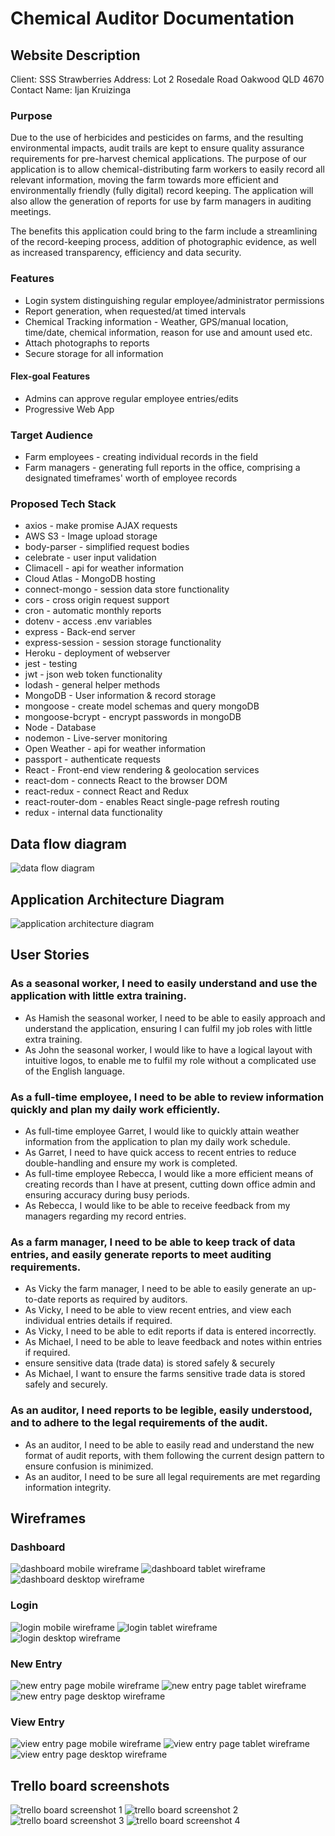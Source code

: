 # Chemical Auditor Documentation

## Website Description

Client: SSS Strawberries
Address: Lot 2 Rosedale Road Oakwood QLD 4670
Contact Name: Ijan Kruizinga

### Purpose

Due to the use of herbicides and pesticides on farms, and the resulting environmental impacts, audit trails are kept to ensure quality assurance requirements for pre-harvest chemical applications. The purpose of our application is to allow chemical-distributing farm workers to easily record all relevant information, moving the farm towards more efficient and environmentally friendly (fully digital) record keeping. The application will also allow the generation of reports for use by farm managers in auditing meetings.

The benefits this application could bring to the farm include a streamlining of the record-keeping process, addition of photographic evidence, as well as increased transparency, efficiency and data security.

### Features

- Login system distinguishing regular employee/administrator permissions
- Report generation, when requested/at timed intervals
- Chemical Tracking information - Weather, GPS/manual location, time/date, chemical information, reason for use and amount used etc.
- Attach photographs to reports
- Secure storage for all information

#### Flex-goal Features

  - Admins can approve regular employee entries/edits
  - Progressive Web App

### Target Audience

- Farm employees - creating individual records in the field
- Farm managers - generating full reports in the office, comprising a designated timeframes' worth of employee records

### Proposed Tech Stack

- axios - make promise AJAX requests
- AWS S3 - Image upload storage
- body-parser - simplified request bodies
- celebrate - user input validation
- Climacell - api for weather information
- Cloud Atlas - MongoDB hosting
- connect-mongo - session data store functionality
- cors - cross origin request support
- cron - automatic monthly reports
- dotenv - access .env variables
- express - Back-end server
- express-session - session storage functionality
- Heroku - deployment of webserver
- jest - testing
- jwt - json web token functionality
- lodash - general helper methods
- MongoDB - User information & record storage
- mongoose - create model schemas and query mongoDB
- mongoose-bcrypt - encrypt passwords in mongoDB
- Node - Database
- nodemon - Live-server monitoring
- Open Weather - api for weather information
- passport - authenticate requests
- React - Front-end view rendering & geolocation services
- react-dom - connects React to the browser DOM
- react-redux - connect React and Redux
- react-router-dom - enables React single-page refresh routing
- redux - internal data functionality

## Data flow diagram

![data flow diagram](./Data_Flow.png)

## Application Architecture Diagram

![application architecture diagram](./Application_Architecture_Diagram.png)

## User Stories

### As a seasonal worker, I need to easily understand and use the application with little extra training.

- As Hamish the seasonal worker, I need to be able to easily approach and understand the application, ensuring I can fulfil my job roles with little extra training.
- As John the seasonal worker, I would like to have a logical layout with intuitive logos, to enable me to fulfil my role without a complicated use of the English language.

### As a full-time employee, I need to be able to review information quickly and plan my daily work efficiently.

- As full-time employee Garret, I would like to quickly attain weather information from the application to plan my daily work schedule.
- As Garret, I need to have quick access to recent entries to reduce double-handling and ensure my work is completed.
- As full-time employee Rebecca, I would like a more efficient means of creating records than I have at present, cutting down office admin and ensuring accuracy during busy periods.
- As Rebecca, I would like to be able to receive feedback from my managers regarding my record entries.

### As a farm manager, I need to be able to keep track of data entries, and easily generate reports to meet auditing requirements.

- As Vicky the farm manager, I need to be able to easily generate an up-to-date reports as required by auditors.
- As Vicky, I need to be able to view recent entries, and view each individual entries details if required.
- As Vicky, I need to be able to edit reports if data is entered incorrectly.
- As Michael, I need to be able to leave feedback and notes within entries if required.
- ensure sensitive data (trade data) is stored safely & securely
- As Michael, I want to ensure the farms sensitive trade data is stored safely and securely.

### As an auditor, I need reports to be legible, easily understood, and to adhere to the legal requirements of the audit.

- As an auditor, I need to be able to easily read and understand the new format of audit reports, with them following the current design pattern to ensure confusion is minimized.
- As an auditor, I need to be sure all legal requirements are met regarding information integrity.

## Wireframes

### Dashboard

![dashboard mobile wireframe](./Wireframes/dashboard-mobile.png)
![dashboard tablet wireframe](./Wireframes/dashboard-tablet.png)
![dashboard desktop wireframe](./Wireframes/dashboard-desk.png)

### Login

![login mobile wireframe](./Wireframes/login-mobile.png)
![login tablet wireframe](./Wireframes/login-tablet.png)
![login desktop wireframe](./Wireframes/login-desk.png)

### New Entry

![new entry page mobile wireframe](./Wireframes/newEntry-mobile.png)
![new entry page tablet wireframe](./Wireframes/newEntry-tablet.png)
![new entry page desktop wireframe](./Wireframes/newEntry-desk.png)

### View Entry

![view entry page mobile wireframe](./Wireframes/viewEntry-mobile.png)
![view entry page tablet wireframe](./Wireframes/viewEntry-tablet.png)
![view entry page desktop wireframe](./Wireframes/viewEntry-desk.png)

## Trello board screenshots

![trello board screenshot 1](./Screenshots/1.PNG)
![trello board screenshot 2](./Screenshots/2.PNG)
![trello board screenshot 3](./Screenshots/3.PNG)
![trello board screenshot 4](./Screenshots/4.PNG)